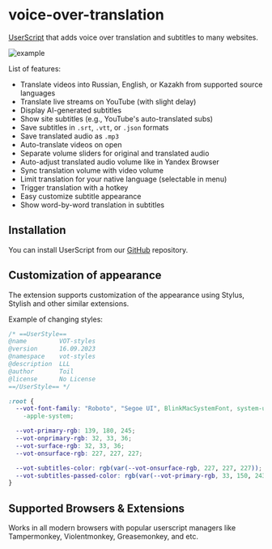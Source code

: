 # voice-over-translation

[UserScript](https://github.com/ilyhalight/voice-over-translation) that adds voice over translation and subtitles to many websites.

![example](https://github.com/ilyhalight/voice-over-translation/raw/master/img/example.png)

List of features:

- Translate videos into Russian, English, or Kazakh from supported source languages
- Translate live streams on YouTube (with slight delay)
- Display AI-generated subtitles
- Show site subtitles (e.g., YouTube's auto-translated subs)
- Save subtitles in `.srt`, `.vtt`, or `.json` formats
- Save translated audio as `.mp3`
- Auto-translate videos on open
- Separate volume sliders for original and translated audio
- Auto-adjust translated audio volume like in Yandex Browser
- Sync translation volume with video volume
- Limit translation for your native language (selectable in menu)
- Trigger translation with a hotkey
- Easy customize subtitle appearance
- Show word-by-word translation in subtitles

## Installation

You can install UserScript from our [GitHub](https://github.com/ilyhalight/voice-over-translation) repository.

## Customization of appearance

The extension supports customization of the appearance using Stylus, Stylish and other similar extensions.

Example of changing styles:

```css
/* ==UserStyle==
@name         VOT-styles
@version      16.09.2023
@namespace    vot-styles
@description  LLL
@author       Toil
@license      No License
==/UserStyle== */

:root {
  --vot-font-family: "Roboto", "Segoe UI", BlinkMacSystemFont, system-ui,
    -apple-system;

  --vot-primary-rgb: 139, 180, 245;
  --vot-onprimary-rgb: 32, 33, 36;
  --vot-surface-rgb: 32, 33, 36;
  --vot-onsurface-rgb: 227, 227, 227;

  --vot-subtitles-color: rgb(var(--vot-onsurface-rgb, 227, 227, 227));
  --vot-subtitles-passed-color: rgb(var(--vot-primary-rgb, 33, 150, 243));
}
```

## Supported Browsers & Extensions

Works in all modern browsers with popular userscript managers like Tampermonkey, Violentmonkey, Greasemonkey, and etc.
